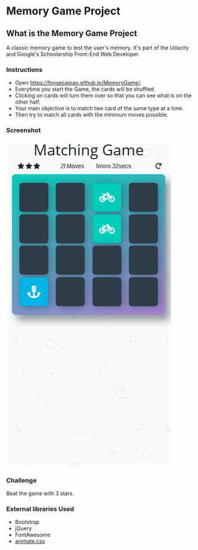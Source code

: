 # Memory Game Project

## What is the Memory Game Project

A classic memory game to test the user's memory. It's part of the Udacity and Google's Schoolarship Front-End Web Developer.

### Instructions

* Open https://fonsecajoao.github.io/MemoryGame/.
* Everytime you start the Game, the cards will be shuffled.
* Clicking on cards will turn them over so that you can see what is on the other half.
* Your main objective is to match two card of the same type at a time.
* Then try to match all cards with the minimum moves possible.

### Screenshot

![Screenshot](img/Screenshot.png "Screenshot of the game")

### Challenge

Beat the game with 3 stars.

### External libraries Used

* Bootstrap
* jQuery
* FontAwesome
* [animate.css](https://github.com/daneden/animate.css)
